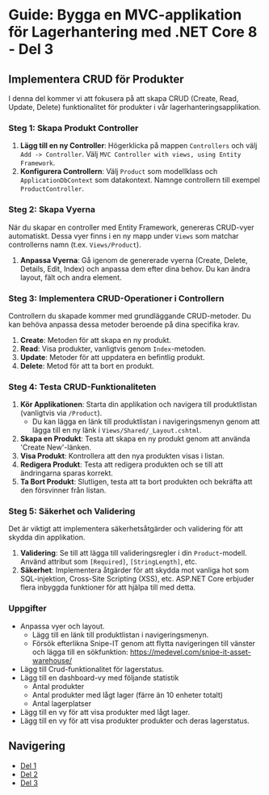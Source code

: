 # Guide: Bygga en MVC-applikation för Lagerhantering med .NET Core 8 - Del 3

## Implementera CRUD för Produkter

I denna del kommer vi att fokusera på att skapa CRUD (Create, Read, Update, Delete) funktionalitet för produkter i vår lagerhanteringsapplikation.

### Steg 1: Skapa Produkt Controller

1. **Lägg till en ny Controller**: Högerklicka på mappen `Controllers` och välj `Add -> Controller`. Välj `MVC Controller with views, using Entity Framework`.
2. **Konfigurera Controllern**: Välj `Product` som modellklass och `ApplicationDbContext` som datakontext. Namnge controllern till exempel `ProductController`.

### Steg 2: Skapa Vyerna

När du skapar en controller med Entity Framework, genereras CRUD-vyer automatiskt. Dessa vyer finns i en ny mapp under `Views` som matchar controllerns namn (t.ex. `Views/Product`).

1. **Anpassa Vyerna**: Gå igenom de genererade vyerna (Create, Delete, Details, Edit, Index) och anpassa dem efter dina behov. Du kan ändra layout, fält och andra element.

### Steg 3: Implementera CRUD-Operationer i Controllern

Controllern du skapade kommer med grundläggande CRUD-metoder. Du kan behöva anpassa dessa metoder beroende på dina specifika krav.

1. **Create**: Metoden för att skapa en ny produkt.
2. **Read**: Visa produkter, vanligtvis genom `Index`-metoden.
3. **Update**: Metoder för att uppdatera en befintlig produkt.
4. **Delete**: Metod för att ta bort en produkt.

### Steg 4: Testa CRUD-Funktionaliteten

1. **Kör Applikationen**: Starta din applikation och navigera till produktlistan (vanligtvis via `/Product`).
   - Du kan lägga en länk till produktlistan i navigeringsmenyn genom att lägga till en ny länk i `Views/Shared/_Layout.cshtml`.
2. **Skapa en Produkt**: Testa att skapa en ny produkt genom att använda 'Create New'-länken.
3. **Visa Produkt**: Kontrollera att den nya produkten visas i listan.
4. **Redigera Produkt**: Testa att redigera produkten och se till att ändringarna sparas korrekt.
5. **Ta Bort Produkt**: Slutligen, testa att ta bort produkten och bekräfta att den försvinner från listan.

### Steg 5: Säkerhet och Validering

Det är viktigt att implementera säkerhetsåtgärder och validering för att skydda din applikation.

1. **Validering**: Se till att lägga till valideringsregler i din `Product`-modell. Använd attribut som `[Required]`, `[StringLength]`, etc.
2. **Säkerhet**: Implementera åtgärder för att skydda mot vanliga hot som SQL-injektion, Cross-Site Scripting (XSS), etc. ASP.NET Core erbjuder flera inbyggda funktioner för att hjälpa till med detta.

### Uppgifter

- Anpassa vyer och layout.
  - Lägg till en länk till produktlistan i navigeringsmenyn.
  - Försök efterlikna Snipe-IT genom att flytta navigeringen till vänster och lägga till en sökfunktion: <https://medevel.com/snipe-it-asset-warehouse/>
- Lägg till Crud-funktionalitet för lagerstatus.
- Lägg till en dashboard-vy med följande statistik
  - Antal produkter
  - Antal produkter med lågt lager (färre än 10 enheter totalt)
  - Antal lagerplatser
- Lägg till en vy för att visa produkter med lågt lager.
- Lägg till en vy för att visa produkter produkter och deras lagerstatus.

## Navigering

- [Del 1](../1.md)
- [Del 2](../2.md)
- [Del 3](../3.md)